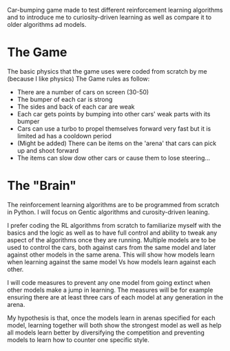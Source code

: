 Car-bumping game made to test different reinforcement learning algorithms and to introduce me to curiosity-driven learning as well as compare it to older algorithms ad models.

# The Game
The basic physics that the game uses were coded from scratch by me (because I like physics)
The Game rules as follow:
* There are a number of cars on screen (30-50)
* The bumper of each car is strong
* The sides and back of each car are weak
* Each car gets points by bumping into other cars' weak parts with its bumper
* Cars can use a turbo to propel themselves forward very fast but it is limited ad has a cooldown period
* (Might be added) There can be items on the 'arena' that cars can pick up and shoot forward 
* The items can slow dow other cars or cause them to lose steering...

# The "Brain"
The reinforcement learning algorithms are to be programmed from scratch in Python. I will focus on Gentic algorithms and curosity-driven leaning.

I prefer coding the RL algorithms from scratch to familiarize myself with the basics and the logic as well as to have full control and ability to tweak any aspect of the algorithms once they are running.
Multiple models are to be used to control the cars, both against cars from the same model and later against other models in the same arena. This will show how models learn when learning against the same model Vs how models learn against each other.

I will code measures to prevent any one model from going extinct when other models make a jump in learning. The measures will be for example ensuring there are at least three cars of each model at any generation in the arena.

My hypothesis is that, once the models learn in arenas specified for each model, learning together will both show the strongest model as well as help all models learn better by diversifying the competition and preventing models to learn how to counter one specific style.
